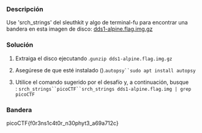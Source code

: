 ### Descripción
Use 'srch_strings' del sleuthkit y algo de terminal-fu para encontrar una bandera en esta imagen de disco: [dds1-alpine.flag.img.gz](https://mercury.picoctf.net/static/f63e4eba644c99e92324b65cbd875db6/dds1-alpine.flag.img.gz)

### Solución

1. Extraiga el disco ejecutando .`gunzip dds1-alpine.flag.img.gz`
    
2. Asegúrese de que esté instalado ().`autopsy``sudo apt install autopsy`
    
3. Utilice el comando sugerido por el desafío y, a continuación, busque : `srch_strings``picoCTF``srch_strings dds1-alpine.flag.img | grep picoCTF`
    

### Bandera
picoCTF{f0r3ns1c4t0r_n30phyt3_a69a712c}